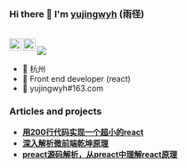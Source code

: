 ### Hi there 👋 I'm [yujingwyh](https://github.com/yujingwyh) (雨径)

<br/>

<a href="https://www.zhihu.com/people/yujingwyh">
  <img align="left" alt="zhihu" width="22px" src="https://cdn.jsdelivr.net/npm/simple-icons@3.1.0/icons/zhihu.svg" />
</a>

<a href="#yujingwyh">
  <img align="left" alt="wechat" width="22px" src="https://cdn.jsdelivr.net/npm/simple-icons@3.1.0/icons/wechat.svg" />
</a>

![](https://visitor-badge.glitch.me/badge?page_id=yujingwyh.visitor-badge)

* 📍 杭州
* 🍉 Front end developer (react)
* 📧 yujingwyh#163.com

### Articles and projects

- [**用200行代码实现一个超小的react**](https://zhuanlan.zhihu.com/p/408340406)
- [**深入解析微前端乾坤原理**](https://zhuanlan.zhihu.com/p/414468874)
- [**preact源码解析，从preact中理解react原理**](https://zhuanlan.zhihu.com/p/100076938)
